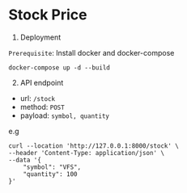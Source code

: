 # Stock Price

1. Deployment

`Prerequisite`: Install docker and docker-compose
```
docker-compose up -d --build
```

2. API endpoint
- url: `/stock`
- method: `POST`
- payload: `symbol, quantity`

e.g
```
curl --location 'http://127.0.0.1:8000/stock' \
--header 'Content-Type: application/json' \
--data '{
    "symbol": "VFS",
    "quantity": 100
}'
```